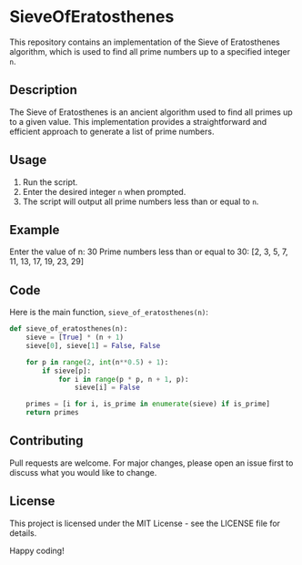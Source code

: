 # SieveOfEratosthenes
 
This repository contains an implementation of the Sieve of Eratosthenes algorithm, which is used to find all prime numbers up to a specified integer `n`.

## Description

The Sieve of Eratosthenes is an ancient algorithm used to find all primes up to a given value. This implementation provides a straightforward and efficient approach to generate a list of prime numbers.

## Usage

1. Run the script.
2. Enter the desired integer `n` when prompted.
3. The script will output all prime numbers less than or equal to `n`.

## Example

Enter the value of n: 30
Prime numbers less than or equal to 30: [2, 3, 5, 7, 11, 13, 17, 19, 23, 29]

## Code

Here is the main function, `sieve_of_eratosthenes(n)`:

```python
def sieve_of_eratosthenes(n):
    sieve = [True] * (n + 1)
    sieve[0], sieve[1] = False, False

    for p in range(2, int(n**0.5) + 1):
        if sieve[p]:
            for i in range(p * p, n + 1, p):
                sieve[i] = False

    primes = [i for i, is_prime in enumerate(sieve) if is_prime]
    return primes
```
## Contributing

Pull requests are welcome. For major changes, please open an issue first to discuss what you would like to change.

## License

This project is licensed under the MIT License - see the LICENSE file for details.

Happy coding!